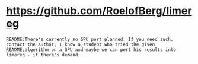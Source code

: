 # https://github.com/RoelofBerg/limereg

```console
README:There's currently no GPU port planned. If you need such, contact the author, I know a student who tried the given
README:algorithm on a GPU and maybe we can port his results into limereg - if there's demand.

```
